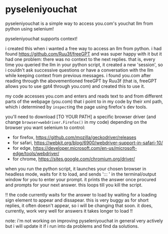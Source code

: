 # pyseleniyouchat
pyseleniyouchat is a simple way to access you.com's youchat llm from python using selenium!


pyseleniyouchat supports context!

i created this when i wanted a free way to access an llm from python. i had found https://github.com/Ruu3f/freeGPT and was super happy with it but it had one problem: there was no context to the next replies. that is, every time you queried the llm in your python script, it created a new 'session', so i couldn't ask successive questions or have a conversation with the llm while keeping context from previous messages. i found you.com after reading through the abovementioned freeGPT by Ruu3f (that is, freeGPT allows you to use gpt4 through you.com) and created this to use it.


my code accesses you.com and enters and reads text to and from different parts of the webpage (you.com) that i point to in my code by their xml path, which i determined by `inspect`ing the page using firefox's dev tools.


you'll need to download [TO YOUR PATH] a specific browser driver (and change `browser=webdriver.Firefox()` in my code) depending on the browser you want selenium to control:

- for firefox, https://github.com/mozilla/geckodriver/releases
- for safari, https://webkit.org/blog/6900/webdriver-support-in-safari-10/
- for edge, https://developer.microsoft.com/en-us/microsoft-edge/tools/webdriver/
- for chrome, https://sites.google.com/chromium.org/driver/


when you run the python script, it launches your chosen browser in headless mode, waits for it to load, and sends '::: ' in the terminal/output window for you to enter your prompt. it prints the answer once procured and prompts for your next answer. this loops till you kill the script.


!! the code currently waits for the answer to load by waiting for a loading sign element to appear and dissapear. this is very buggy as for short replies, it often doesn't appear, so i will be changing that soon. it does, currently, work very well for answers it takes longer to load !!


note: i'm not working on improving pyseleniyouchat in general very actively but i will update it if i run into da problems and find da solutions.
